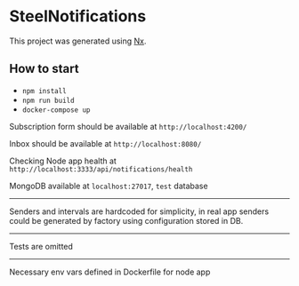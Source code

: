 # SteelNotifications

This project was generated using [Nx](https://nx.dev).

## How to start

- ```npm install```
- ```npm run build```
- ```docker-compose up```

Subscription form should be available at ```http://localhost:4200/```

Inbox should be available at ```http://localhost:8080/```

Checking Node app health at ```http://localhost:3333/api/notifications/health```

MongoDB available at ```localhost:27017```, ```test``` database

-----

Senders and intervals are hardcoded for simplicity,
in real app senders could be generated by factory using configuration stored in DB.

----

Tests are omitted

----

Necessary env vars defined in Dockerfile for node app

